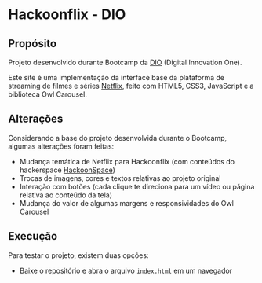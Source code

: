# Hackoonflix - DIO

## Propósito

Projeto desenvolvido durante Bootcamp da [DIO](https://www.dio.me/sign-in) (Digital Innovation One).

Este site é uma implementação da interface base da plataforma de streaming de filmes e séries [Netflix](Netflix.com), feito com HTML5, CSS3, JavaScript e a biblioteca Owl Carousel.

## Alterações

Considerando a base do projeto desenvolvida durante o Bootcamp, algumas alterações foram feitas:
- Mudança temática de Netflix para Hackoonflix (com conteúdos do hackerspace [HackoonSpace](https://hackoonspace.com))
- Trocas de imagens, cores e textos relativas ao projeto original
- Interação com botões (cada clique te direciona para um vídeo ou página relativa ao conteúdo da tela)
- Mudança do valor de algumas margens e responsividades do Owl Carousel

## Execução

Para testar o projeto, existem duas opções:
- Baixe o repositório e abra o arquivo `index.html` em um navegador

